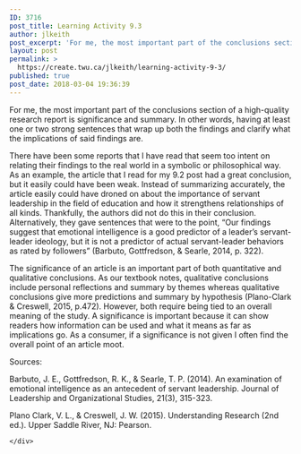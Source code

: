 ```yaml
---
ID: 3716
post_title: Learning Activity 9.3
author: jlkeith
post_excerpt: 'For me, the most important part of the conclusions section of a high-quality research report is significance and summary. In other words, having at least one or two strong sentences that wrap up both the findings and clarify what the implications of said findings are. There have been some reports that I have read that [&hellip;]'
layout: post
permalink: >
  https://create.twu.ca/jlkeith/learning-activity-9-3/
published: true
post_date: 2018-03-04 19:36:39
---
```

<p>For me, the most important part of the conclusions section of a high-quality research report is significance and summary. In other words, having at least one or two strong sentences that wrap up both the findings and clarify what the implications of said findings are. </p>
<p>There have been some reports that I have read that seem too intent on relating their findings to the real world in a symbolic or philosophical way. As an example, the article that I read for my 9.2 post had a great conclusion, but it easily could have been weak. Instead of summarizing accurately, the article easily could have droned on about the importance of servant leadership in the field of education and how it strengthens relationships of all kinds. Thankfully, the authors did not do this in their conclusion. Alternatively, they gave sentences that were to the point, “Our findings suggest that emotional intelligence is a good predictor of a leader’s servant-leader ideology, but it is not a predictor of actual servant-leader behaviors as rated by followers” (Barbuto, Gottfredson, &amp; Searle, 2014, p. 322). </p>
<p>The significance of an article is an important part of both quantitative and qualitative conclusions. As our textbook notes, qualitative conclusions include personal reflections and summary by themes whereas qualitative conclusions give more predictions and summary by hypothesis (Plano-Clark &amp; Creswell, 2015, p.472). However, both require being tied to an overall meaning of the study. A significance is important because it can show readers how information can be used and what it means as far as implications go. As a consumer, if a significance is not given I often find the overall point of an article moot.</p>
<p>Sources:</p>
<p>Barbuto, J. E., Gottfredson, R. K., &amp; Searle, T. P. (2014). An examination of emotional intelligence as an antecedent of servant leadership. Journal of Leadership and Organizational Studies, 21(3), 315-323.</p>
<p>Plano Clark, V. L., &amp; Creswell, J. W. (2015). Understanding Research (2nd ed.). Upper Saddle River, NJ: Pearson.</p>
<div id="themify_builder_content-105" data-postid="105" class="themify_builder_content themify_builder_content-105 themify_builder">

    </div>
<!-- /themify_builder_content -->